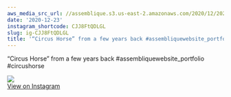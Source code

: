 ```yaml
---
aws_media_src_url: //assemblique.s3.us-east-2.amazonaws.com/2020/12/2020-12-23_21-26-15_UTC.jpg
date: '2020-12-23'
instagram_shortcode: CJJ8FtQDLGL
slug: ig-CJJ8FtQDLGL
title: '“Circus Horse” from a few years back #assembliquewebsite_portfolio #circushorse'
---
```


“Circus Horse” from a few years back #assembliquewebsite\_portfolio #circushorse 

![](//assemblique.s3.us-east-2.amazonaws.com/2020/12/2020-12-23_21-26-15_UTC.jpg)   
[View on Instagram](https://www.instagram.com/p/CJJ8FtQDLGL/)